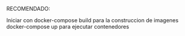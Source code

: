 RECOMENDADO:

Iniciar con docker-compose build para la construccion de imagenes
docker-compose up para ejecutar contenedores
